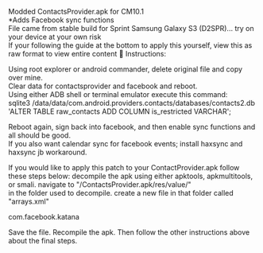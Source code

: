 Modded ContactsProvider.apk for CM10.1	
*Adds Facebook sync functions	
File came from stable build for Sprint Samsung Galaxy S3 (D2SPR)... try on your device at your own risk		
If your following the guide at the bottom to apply this yourself, view this as raw format to view entire content

Instructions:		

Using root explorer or android commander, delete original file and copy over mine.		
Clear data for contactsprovider and facebook and reboot.		
Using either ADB shell or terminal emulator execute this command:   
sqlite3 /data/data/com.android.providers.contacts/databases/contacts2.db 'ALTER TABLE raw_contacts ADD COLUMN is_restricted VARCHAR';		


Reboot again, sign back into facebook, and then enable sync functions and all should be good.		
If you also want calendar sync for facebook events; install haxsync and haxsync jb workaround.		

If you would like to apply this patch to your ContactProvider.apk follow these steps below: 
decompile the apk using either apktools, apkmultitools, or smali. navigate to "/ContactsProvider.apk/res/value/"    
in the folder used to decompile. create a new file in that folder called  "arrays.xml"

<?xml version="1.0" encoding="UTF-8"?>
<resources>
    <string-array name="unrestricted_packages">
        <item>com.facebook.katana</item>
    </string-array>
</resources>		

Save the file. Recompile the apk. Then follow the other instructions above about the final steps.

